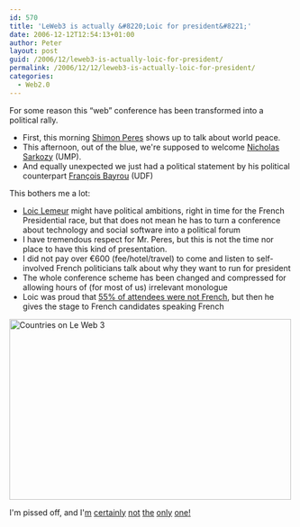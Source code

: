 ```yaml
---
id: 570
title: 'LeWeb3 is actually &#8220;Loic for president&#8221;'
date: 2006-12-12T12:54:13+01:00
author: Peter
layout: post
guid: /2006/12/leweb3-is-actually-loic-for-president/
permalink: /2006/12/12/leweb3-is-actually-loic-for-president/
categories:
  - Web2.0
---
```

For some reason this &#8220;web&#8221; conference has been transformed into a political rally. 

  * First, this morning [Shimon Peres](http://nobelprize.org/nobel_prizes/peace/laureates/1994/peres-bio.html) shows up to talk about world peace.
  * This afternoon, out of the blue, we're supposed to welcome [Nicholas Sarkozy](http://en.wikipedia.org/wiki/Nicolas_Sarkozy) (UMP).
  * And equally unexpected we just had a political statement by his political counterpart [François Bayrou](http://en.wikipedia.org/wiki/Fran%C3%A7ois_Bayrou) (UDF)

This bothers me a lot:

  * [Loic Lemeur](http://www.loiclemeur.com/) might have political ambitions, right in time for the French Presidential race, but that does not mean he has to turn a conference about technology and social software into a political forum
  * I have tremendous respect for Mr. Peres, but this is not the time nor place to have this kind of presentation.
  * I did not pay over &euro;600 (fee/hotel/travel) to come and listen to self-involved French politicians talk about why they want to run for president
  * The whole conference scheme has been changed and compressed for allowing hours of (for most of us) irrelevant monologue
  * Loic was proud that [55% of attendees were not French](http://www.leweb3.com/leweb3/2006/12/36_countries_co.html), but then he gives the stage to French candidates speaking French

[<img  src="http://static.flickr.com/144/320399810_d98ca2c998.jpg" width="500" height="321" alt="Countries on Le Web 3" />](http://www.flickr.com/photos/pforret/320399810/ "Photo Sharing")

I'm pissed off, and I'[m](http://blog.businessquests.com/2006/12/le_web_3_hacked.html) [certainly](http://crueltobekind.org/archive/2006-12-12/loic_lemeur_betraying_1000_att) [not](http://blogs.opml.org/tommorris/2006/12/12) [the](http://blogs.telegraph.co.uk/technology/shanerichmond/december06/whyarewehere.htm) [only](http://www.sierralog.com/stories/3056857/) [one](http://www.cjung.info/wordpress/?p=86)[!](http://druppels.be/oudedruppels/2006/12/le_web_3_old_fa_1.shtml)